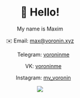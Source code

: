 <center>
<h1>👋 Hello!</h1>
<p>My name is Maxim</p>

✉️ Email: [max@voronin.xyz](mailto:max@voronin.xyz)

<img src="https://upload.wikimedia.org/wikipedia/commons/thumb/8/83/Telegram_2019_Logo.svg/1024px-Telegram_2019_Logo.svg.png" width="14"> Telegram: [voroninme](https://t.me/voroninme)

<img src="https://camo.githubusercontent.com/beff410f002d375a4f73972727a375857b966263beb60eaa359a13308f6e9626/68747470733a2f2f75706c6f61642e77696b696d656469612e6f72672f77696b6970656469612f636f6d6d6f6e732f7468756d622f322f32312f564b2e636f6d2d6c6f676f2e7376672f32383870782d564b2e636f6d2d6c6f676f2e7376672e706e67" width="14" /> VK: [voroninme](https://vk.com/voroninme)

<img src="https://raw.githubusercontent.com/hussainweb/hussainweb/main/icons/instagram.png" width="14" /> Instagram: [mv_voronin](https://instagram.com/mv_voronin)

![](https://visitor-badge.glitch.me/badge?page_id=maksvoronin.github)
</center>
